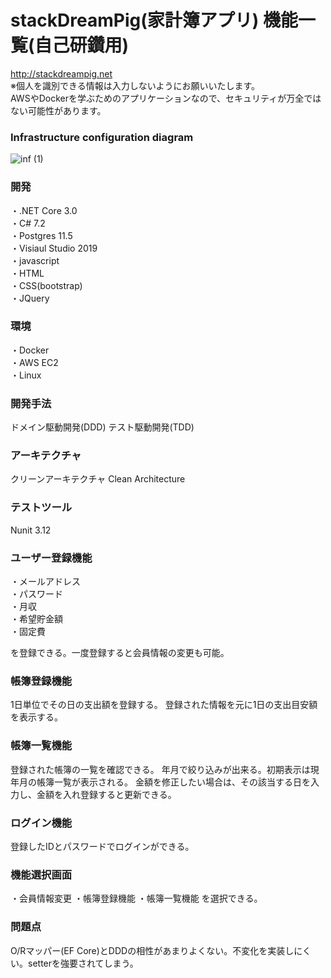 # stackDreamPig(家計簿アプリ) 機能一覧(自己研鑽用)

http://stackdreampig.net  
※個人を識別できる情報は入力しないようにお願いいたします。  
AWSやDockerを学ぶためのアプリケーションなので、セキュリティが万全ではない可能性があります。

### Infrastructure configuration diagram  
![inf (1)](https://user-images.githubusercontent.com/55009005/106466187-5cf4da80-64de-11eb-85a7-e3d5ddb6ba25.png)

### 開発
・.NET Core 3.0  
・C# 7.2  
・Postgres 11.5  
・Visiaul Studio 2019  
・javascript  
・HTML  
・CSS(bootstrap)  
・JQuery  

### 環境
・Docker  
・AWS EC2  
・Linux

### 開発手法
ドメイン駆動開発(DDD) テスト駆動開発(TDD)

### アーキテクチャ  
クリーンアーキテクチャ Clean Architecture  

### テストツール
Nunit 3.12

### ユーザー登録機能
・メールアドレス  
・パスワード  
・月収  
・希望貯金額  
・固定費  

を登録できる。一度登録すると会員情報の変更も可能。

### 帳簿登録機能
1日単位でその日の支出額を登録する。
登録された情報を元に1日の支出目安額を表示する。


### 帳簿一覧機能
登録された帳簿の一覧を確認できる。
年月で絞り込みが出来る。初期表示は現年月の帳簿一覧が表示される。
金額を修正したい場合は、その該当する日を入力し、金額を入れ登録すると更新できる。

### ログイン機能
登録したIDとパスワードでログインができる。

### 機能選択画面
・会員情報変更
・帳簿登録機能
・帳簿一覧機能
を選択できる。

### 問題点
O/Rマッパー(EF Core)とDDDの相性があまりよくない。不変化を実装しにくい。setterを強要されてしまう。

